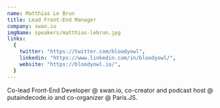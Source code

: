 ```yaml
---
name: Matthias Le Brun
title: Lead Front-End Manager
company: swan.io
imgName: speakers/matthias-lebrun.jpg
links:
  {
    twitter: "https://twitter.com/bloodyowl",
    linkedin: "https://www.linkedin.com/in/bloodyowl/",
    website: "https://bloodyowl.io/",
  }
---
```


Co-lead Front-End Developer @ swan.io, co-creator and podcast host @ putaindecode.io and co-organizer @ Paris.JS.
